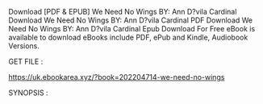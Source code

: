 Download [PDF & EPUB] We Need No Wings BY: Ann D?vila Cardinal Download We Need No Wings BY: Ann D?vila Cardinal PDF Download We Need No Wings BY: Ann D?vila Cardinal Epub Download For Free eBook is available to download eBooks include PDF, ePub and Kindle, Audiobook Versions.

GET FILE :

https://uk.ebookarea.xyz/?book=202204714-we-need-no-wings

SYNOPSIS : 


